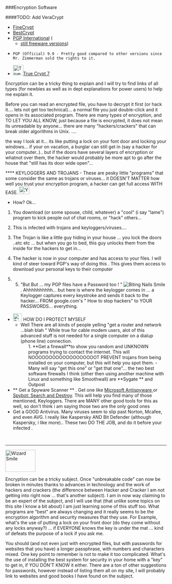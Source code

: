 ###Encryption Software

####TODO: Add VeraCrypt

  -	<a href="http://www.finecrypt.net" target="_blank">FineCrypt</a>
  -	 <a href="http://www.jetico.com/encryption-bestcrypt/" target="_blank">BestCrypt</a>
  -	<a href="http://www.pgpi.org/" target="_blank">PGP International</a> (
    -	<a href="http://www.pgpi.org/products/pgp/versions/freeware/" target="_blank">still freeware versions</a>)
   -	 PGP (Official) 9.9 - Pretty good compared to other versions since Mr. Zimmerman sold the rights to it. 

   -	<img src="/progIcons/security/129__truecrypt.gif" alt="True Crypt Icon" width="32" height="32" class="imgleft" />[True Crypt 7](http://www.truecrypt.org/) 

 
Encryption can be a tricky thing to explain and I will try to find links of all types (for newbies as well as in dept explanations for power users) to help me explain it.
 
Before you can read an encrypted file, you have to decrypt it first (or hack it.... lets not get too technical)... a normal file you just double-click and it opens in its associated program. There are many types of encryption, and TO LET YOU ALL KNOW, just because a file is encrypted, it does not mean its unreadable by anyone... there are many &quot;hackers/crackers&quot; that can break older algorithms in Unix. .... 

 
the way I look at it... its like putting a lock on your font door and locking your windows... if your on vacation, a burglar can still get in (say a hacker for your computer..).. but if the doors have several layers of encryption or whatnot over them, the hacker would probably be more apt to go after the house that &quot;still has its door wide open&quot;...

 
**** KEYLOGGERS AND TROJANS - These are pesky little &quot;programs&quot; that some consider the same as trojans or viruses... it DOESN'T MATTER how well you trust your encryption program, a hacker can get full access WITH EASE.  <img src="../smiles/yahoo_Smiles/yahooDoh.gif" alt="Yahoo Doh Smile" width="32" height="24" />
  
 
- How? Ok...         
1. You download (or some spouse, child, whatever) a &quot;cool&quot; (i say &quot;lame&quot;) program to kick people out of chat rooms, or &quot;hack&quot; others...    

2. This is infected with trojans and keyloggers/viruses.... 

3. The Trojan is like a little guy hiding in your house ... you lock the doors ..etc etc ... but when you go to bed, this guy unlocks them from the inside for the hackers to get in... 

4. The hacker is now in your computer and has access to your files.
   <span class="mainSiteUpdates"> I will kind of steer toward PGP's way of doing this </span> 
   . This gives them access to download your personal keys to their computer

6. 5. &quot;But But ... my PGP files have a Password too ! &quot; ![Biting Nails Smile](techHQ/smiles/yahoo_Smiles/fingerNails.gif) . Ahhhhhhhhhh... but here is where the keylogger comes in ... a Keylogger captures every keystroke and sends it back to the hacker... FROM google.com's &quot; How to stop hackers&quot; to YOUR PASSWORDS... everything.


- <img src="../smiles/yahoo_Smiles/cry.gif" alt="Crying Smile" width="28" height="24" /> HOW DO I PROTECT MYSELF         
    - Well There are all kinds of people yelling &quot;get a router and network ...blah blah &quot; While true for cable modem users, alot of this advanced stuff is not needed for a single computer on a dialup (phone line) connection.             
      <ol>              
       1. **Get a firewall**to show you random and UNKNOWN programs trying to contact the internet. This will NOOOOOOOOOOOOOOOOOOOT PREVENT trojans from being installed on your computer, but this will help you spot them.                 
        - Many will say &quot;get this one&quot; or &quot;get that one&quot;... the two best software firewalls I think (other then using another machine with Linux and something like Smoothwall) are 
          **Sygate ** and <span class="boldText">Outpost </span>
          </li>                
        </ul>              
        </li>              
        <li>
        ** Get a Spyware Scanner **
        . Get one like 
        <a href="http://www.microsoft.com/athome/security/spyware/software)" target="_blank">Microsoft Antispyware </a>or 
        <a href="http://security.kolla.de/)" target="_blank">Spybot: Search and Destroy</a>. This will help you find many of those mentioned, Keyloggers. There are MANY other good tools for this as well, so don't think i am saying those two are the only good ones 
        </li>              
        <li> Get a GOOD Antivirus. Many viruses seem to slip past Norton, Mcafee, and even AVG. I really like Kaspersky AND Bit Defender (although Kaspersky, i like more).. These two DO THE JOB, and do it 
        <span class="boldText">before
        </span> your infected .
        </li>            
      </ol>          
      </li>        
    </ul>      
    </li>    
  </ul>    
  <p>&nbsp; 
  </p>
  
  
---
 
<img src="../smiles/funny/wizard.gif" alt="Wizard Smile" class="cssImageleft1" style="text-align:left; width:94px; height:69px;"/>

  
Encryption can be a tricky subject. Once &quot;unbreakable code&quot; can now be broken in minutes thanks to advances in technology and the work of hackers and crackers (the difference between Hacker and Cracker I am not getting into right now ... that's another subject). I am in now way claiming to be an expert of the subject, and I will use that (that unlike some topics on this site I know a bit about) I am just learning some of this stuff too. What programs are &quot;best&quot; are always changing and it really seems to be the encryption algorithm and security measures that they use. For Example, what's the use of putting a lock on your front door (do they come without any locks anyway?) ... if EVERYONE knows the key is under the mat ... kind of defeats the purpose of a lock if you ask me. 

You should (and not even just with encrypted files, but with passwords for websites that you have) a longer passphrase, with numbers and characters mixed. One key point to remember is not to make it  too complicated. What's the use of installing the best system for security in your home with a &quot;key&quot; to get in, if YOU DON'T KNOW it either. There are a ton of other suggestions for passwords, however instead of listing them all on my site, I will probably link to websites and good books I have found on the subject. 
    